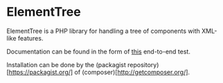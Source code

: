 ElementTree
===========

ElementTree is a PHP library for handling a tree of components with XML-like
features.

Documentation can be found in the form of [this](https://github.com/koenhoeymans/ElementTree/blob/master/EndToEndTests/DocumentationTest.php)
end-to-end test.

Installation can be done by the (packagist repository)[https://packagist.org/] of
(composer)[http://getcomposer.org/]. 